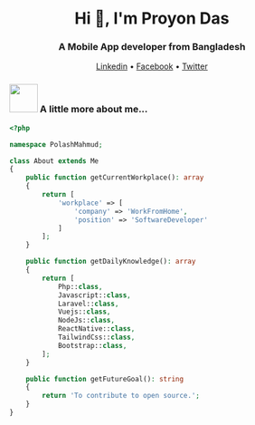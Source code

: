 
<h1 align="center">Hi 👋, I'm Proyon Das </h1>
<h3 align="center">A Mobile App developer from Bangladesh</h3>
<p align="center">
  <a href="https://www.linkedin.com/in/proyon098/" target="_blank">Linkedin</a> •
  <a href="https://www.facebook.com/proyon098" target="_blank">Facebook</a> •
  <a href="https://twitter.com/proyon098" target="_blank">Twitter</a>
</p>

### <img src="https://media.giphy.com/media/VgCDAzcKvsR6OM0uWg/giphy.gif" width="50"> A little more about me...

```php
<?php

namespace PolashMahmud;

class About extends Me
{
    public function getCurrentWorkplace(): array
    {
        return [
            'workplace' => [
                'company' => 'WorkFromHome',
                'position' => 'SoftwareDeveloper'         
            ]
        ];
    }

    public function getDailyKnowledge(): array
    {
        return [
            Php::class,
            Javascript::class,
            Laravel::class,
            Vuejs::class,
            NodeJs::class,
            ReactNative::class,
            TailwindCss::class,
            Bootstrap::class,
        ];
    }

    public function getFutureGoal(): string
    {
        return 'To contribute to open source.';
    }
}
```
